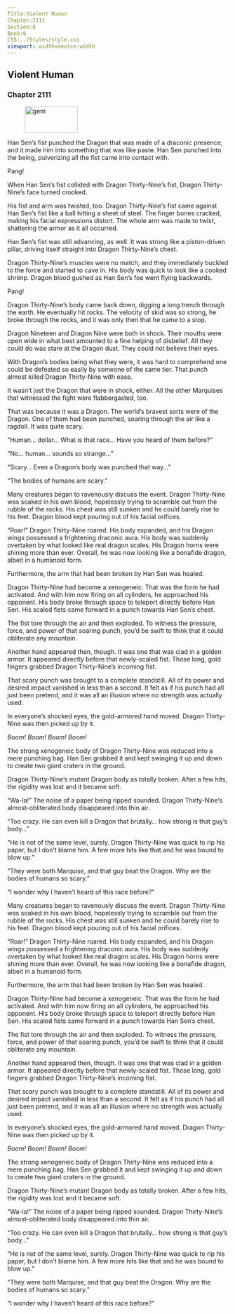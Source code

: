 ```yaml
---
Title:Violent Human 
Chapter:2111 
Section:8 
Book:6 
CSS:../Styles/style.css 
viewport: width=device-width
---
```

  
## Violent Human
### Chapter 2111
  
<figure>
	<img src="../Images/gem.gif" alt="gem" id="gem" width="120" height="60" />
</figure>
  

  
Han Sen’s fist punched the Dragon that was made of a draconic presence, and it made him into something that was like paste. Han Sen punched into the being, pulverizing all the fist came into contact with.

Pang!

When Han Sen’s fist collided with Dragon Thirty-Nine’s fist, Dragon Thirty-Nine’s face turned crooked.

His fist and arm was twisted, too. Dragon Thirty-Nine’s fist came against Han Sen’s fist like a ball hitting a sheet of steel. The finger bones cracked, making his facial expressions distort. The whole arm was made to twist, shattering the armor as it all occurred.

Han Sen’s fist was still advancing, as well. It was strong like a piston-driven pillar, driving itself straight into Dragon Thirty-Nine’s chest.

Dragon Thirty-Nine’s muscles were no match, and they immediately buckled to the force and started to cave in. His body was quick to look like a cooked shrimp. Dragon blood gushed as Han Sen’s foe went flying backwards.

Pang!

Dragon Thirty-Nine’s body came back down, digging a long trench through the earth. He eventually hit rocks. The velocity of skid was so strong, he broke through the rocks, and it was only then that he came to a stop.

Dragon Nineteen and Dragon Nine were both in shock. Their mouths were open wide in what best amounted to a fine helping of disbelief. All they could do was stare at the Dragon dust. They could not believe their eyes.

With Dragon’s bodies being what they were, it was hard to comprehend one could be defeated so easily by someone of the same tier. That punch almost killed Dragon Thirty-Nine with ease.

It wasn’t just the Dragon that were in shock, either. All the other Marquises that witnessed the fight were flabbergasted, too.

That was because it was a Dragon. The world’s bravest sorts were of the Dragon. One of them had been punched, soaring through the air like a ragdoll. It was quite scary.

“Human… dollar… What is that race… Have you heard of them before?”

“No… human… sounds so strange…”

“Scary… Even a Dragon’s body was punched that way…”

“The bodies of humans are scary.”

Many creatures began to ravenously discuss the event. Dragon Thirty-Nine was soaked in his own blood, hopelessly trying to scramble out from the rubble of the rocks. His chest was still sunken and he could barely rise to his feet. Dragon blood kept pouring out of his facial orifices.

“Roar!” Dragon Thirty-Nine roared. His body expanded, and his Dragon wings possessed a frightening draconic aura. His body was suddenly overtaken by what looked like real dragon scales. His Dragon horns were shining more than ever. Overall, he was now looking like a bonafide dragon, albeit in a humanoid form.

Furthermore, the arm that had been broken by Han Sen was healed.

Dragon Thirty-Nine had become a xenogeneic. That was the form he had activated. And with him now firing on all cylinders, he approached his opponent. His body broke through space to teleport directly before Han Sen. His scaled fists came forward in a punch towards Han Sen’s chest.

The fist tore through the air and then exploded. To witness the pressure, force, and power of that soaring punch, you’d be swift to think that it could obliterate any mountain.

Another hand appeared then, though. It was one that was clad in a golden armor. It appeared directly before that newly-scaled fist. Those long, gold fingers grabbed Dragon Thirty-Nine’s incoming fist.

That scary punch was brought to a complete standstill. All of its power and desired impact vanished in less than a second. It felt as if his punch had all just been pretend, and it was all an illusion where no strength was actually used.

In everyone’s shocked eyes, the gold-armored hand moved. Dragon Thirty-Nine was then picked up by it.

*Boom!* *Boom!* *Boom!* *Boom!*

The strong xenogeneic body of Dragon Thirty-Nine was reduced into a mere punching bag. Han Sen grabbed it and kept swinging it up and down to create two giant craters in the ground.

Dragon Thirty-Nine’s mutant Dragon body as totally broken. After a few hits, the rigidity was lost and it became soft.

“Wa-la!” The noise of a paper being ripped sounded. Dragon Thirty-Nine’s almost-obliterated body disappeared into thin air.

“Too crazy. He can even kill a Dragon that brutally… how strong is that guy’s body…”

“He is not of the same level, surely. Dragon Thirty-Nine was quick to rip his paper, but I don’t blame him. A few more hits like that and he was bound to blow up.”

“They were both Marquise, and that guy beat the Dragon. Why are the bodies of humans so scary.”

“I wonder why I haven’t heard of this race before?”

Many creatures began to ravenously discuss the event. Dragon Thirty-Nine was soaked in his own blood, hopelessly trying to scramble out from the rubble of the rocks. His chest was still sunken and he could barely rise to his feet. Dragon blood kept pouring out of his facial orifices.

“Roar!” Dragon Thirty-Nine roared. His body expanded, and his Dragon wings possessed a frightening draconic aura. His body was suddenly overtaken by what looked like real dragon scales. His Dragon horns were shining more than ever. Overall, he was now looking like a bonafide dragon, albeit in a humanoid form.

Furthermore, the arm that had been broken by Han Sen was healed.

Dragon Thirty-Nine had become a xenogeneic. That was the form he had activated. And with him now firing on all cylinders, he approached his opponent. His body broke through space to teleport directly before Han Sen. His scaled fists came forward in a punch towards Han Sen’s chest.

The fist tore through the air and then exploded. To witness the pressure, force, and power of that soaring punch, you’d be swift to think that it could obliterate any mountain.

Another hand appeared then, though. It was one that was clad in a golden armor. It appeared directly before that newly-scaled fist. Those long, gold fingers grabbed Dragon Thirty-Nine’s incoming fist.

That scary punch was brought to a complete standstill. All of its power and desired impact vanished in less than a second. It felt as if his punch had all just been pretend, and it was all an illusion where no strength was actually used.

In everyone’s shocked eyes, the gold-armored hand moved. Dragon Thirty-Nine was then picked up by it.

*Boom!* *Boom!* *Boom!* *Boom!*

The strong xenogeneic body of Dragon Thirty-Nine was reduced into a mere punching bag. Han Sen grabbed it and kept swinging it up and down to create two giant craters in the ground.

Dragon Thirty-Nine’s mutant Dragon body as totally broken. After a few hits, the rigidity was lost and it became soft.

“Wa-la!” The noise of a paper being ripped sounded. Dragon Thirty-Nine’s almost-obliterated body disappeared into thin air.

“Too crazy. He can even kill a Dragon that brutally… how strong is that guy’s body…”

“He is not of the same level, surely. Dragon Thirty-Nine was quick to rip his paper, but I don’t blame him. A few more hits like that and he was bound to blow up.”

“They were both Marquise, and that guy beat the Dragon. Why are the bodies of humans so scary.”

“I wonder why I haven’t heard of this race before?”